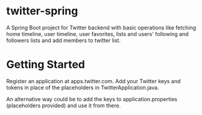 # twitter-spring
A Spring Boot project for Twitter backend with basic operations like fetching home timeline, user timeline, user favorites, lists and users' following and followers lists and add members to twitter list.

# Getting Started
Register an application at apps.twitter.com.
Add your Twitter keys and tokens in place of the placeholders in TwitterApplication.java.


An alternative way could be to add the keys to application.properties (placeholders provided) and use it from there.